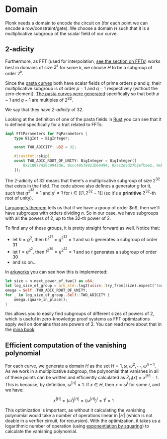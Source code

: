 # Domain

Plonk needs a domain to encode the circuit on (for each point we can encode a row/constraint/gate).
We choose a domain $H$ such that it is a multiplicative subgroup of the scalar field of our curve.

## 2-adicity

Furthermore, as FFT (used for interpolation, [see the section on FFTs](https://o1-labs.github.io/proof-systems/fundamentals/zkbook_fft.html)) works best in domains of size $2^k$ for some $k$, we choose $H$ to be a subgroup of order $2^k$.

Since the [pasta curves](https://o1-labs.github.io/proof-systems/specs/pasta.html) both have scalar fields of prime orders $p$ and $q$, their multiplicative subgroup is of order $p-1$ and $q-1$ respectively (without the zero element). 
[The pasta curves were generated](https://forum.zcashcommunity.com/t/noob-question-about-plonk-halo2/39098) specifically so that both $p-1$ and $q-1$ are multiples of $2^{32}$.

We say that they have *2-adicity* of 32.

Looking at the definition of one of the pasta fields in [Rust](https://github.com/o1-labs/proof-systems/blob/c3883db4d96e847591ec98682e37511ea5ab826a/curves/src/pasta/fields/fq.rs#L13) you can see that it is defined specifically for a trait related to FFTs:

```rust
impl FftParameters for FqParameters {
    type BigInt = BigInteger;

    const TWO_ADICITY: u32 = 32;

    #[rustfmt::skip]
    const TWO_ADIC_ROOT_OF_UNITY: BigInteger = BigInteger([
        0x218077428c9942de, 0xcc49578921b60494, 0xac2e5d27b2efbee2, 0xb79fa897f2db056
    ]);
```

The 2-adicity of 32 means that there's a multiplicative subgroup of size $2^{32}$ that exists in the field.
The code above also defines a generator $g$ for it, such that $g^{2^{32}} = 1$ and $g^i \neq 1$ for $i \in [[1, 2^{32}-1]]$ (so it's a **primitive** $2^{32}$-th root of unity).

[Lagrange's theorem](https://en.wikipedia.org/wiki/Lagrange%27s_theorem_(group_theory)) tells us that if we have a group of order $n$, then we'll have subgroups with orders dividing $n$. So in our case, we have subgroups with all the powers of 2, up to the 32-th power of 2.

To find any of these groups, it is pretty straight forward as well. Notice that:

* let $h = g^2$, then $h^{2^{31}} = g^{2^{32}} = 1$ and so $h$ generates a subgroup of order 31
* let $t = g^{2^2}$, then $t^{2^{30}} = g^{2^{32}} = 1$ and so $t$ generates a subgroup of order 30
* and so on...

In [arkworks](https://github.com/arkworks-rs/algebra/blob/master/ff/src/fields/mod.rs#L216) you can see how this is implemented:

```rust
let size = n.next_power_of_two() as u64;
let log_size_of_group = ark_std::log2(usize::try_from(size).expect("too large"));
omega = Self::TWO_ADIC_ROOT_OF_UNITY;
for _ in log_size_of_group..Self::TWO_ADICITY {
    omega.square_in_place();
}
```

this allows you to easily find subgroups of different sizes of powers of 2, which is useful in zero-knowledge proof systems as FFT optimizations apply well on domains that are powers of 2. You can read more about that in the [mina book](https://o1-labs.github.io/proof-systems/fundamentals/zkbook_fft.html).

## Efficient computation of the vanishing polynomial

For each curve, we generate a domain $H$ as the set $H = {1, \omega, \omega^2, \cdots, \omega^{n-1}}$. 
As we work in a multiplicative subgroup, the polynomial that vanishes in all of these points can be written and efficiently calculated as $Z_H(x) = x^{|H|} - 1$.  
This is because, by definition, $\omega^{|H|} = 1$. If $x \in H$, then $x = \omega^i$ for some $i$, and we have:

$$x^{|H|} = (\omega^i)^{|H|} = (\omega^{|H|})^i = 1^i = 1$$

This optimization is important, as without it calculating the vanishing polynomial would take a number of operations linear in $|H|$ (which is not doable in a verifier circuit, for recursion). 
With the optimization, it takes us a logarithmic number of operation (using [exponentiation by squaring](https://en.wikipedia.org/wiki/Exponentiation_by_squaring)) to calculate the vanishing polynomial.
